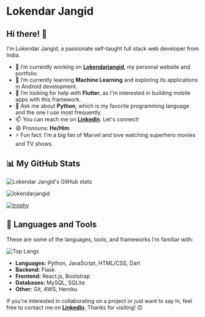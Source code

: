 # Lokendar Jangid

## Hi there! 👋

I'm Lokendar Jangid, a passionate self-taught full stack web developer from India.

- 🔭 I’m currently working on [**Lokendarjangid**](https://lokendarjangid.github.io), my personal website and portfolio.
- 🌱 I’m currently learning **Machine Learning** and exploring its applications in Android development.
- 🤔 I’m looking for help with **Flutter**, as I'm interested in building mobile apps with this framework.
- 💬 Ask me about **Python**, which is my favorite programming language and the one I use most frequently.
- 📫 You can reach me on [**LinkedIn**](https://linkedin.com/in/lokendar-jangid). Let's connect!
- 😄 Pronouns: **He/Him**
- ⚡ Fun fact: I'm a big fan of Marvel and love watching superhero movies and TV shows.

## 📊 My GitHub Stats

![Lokendar Jangid's GitHub stats](https://github-readme-stats.vercel.app/api?username=lokendarjangid&show_icons=true&theme=radical)

<p><img align="center" src="https://github-readme-streak-stats.herokuapp.com/?user=lokendarjangid&theme=radical" alt="lokendarjangid" /></p>

[![trophy](https://github-profile-trophy.vercel.app/?username=lokendarjangid&theme=redical)](https://github.com/ryo-ma/github-profile-trophy)

## 🚀 Languages and Tools

These are some of the languages, tools, and frameworks I'm familiar with:

![Top Langs](https://github-readme-stats.vercel.app/api/top-langs/?username=lokendarjangid&layout=compact&theme=radical)

<!--- List of tools and frameworks here --->
* **Languages:** Python, JavaScript, HTML/CSS, Dart
* **Backend:** Flask
* **Frontend:** React.js, Bootstrap
* **Databases:** MySQL, SQLite
* **Other:** Git, AWS, Heroku

If you're interested in collaborating on a project or just want to say hi, feel free to contact me on [**LinkedIn**](https://linkedin.com/in/lokendar-jangid). Thanks for visiting! 😊
